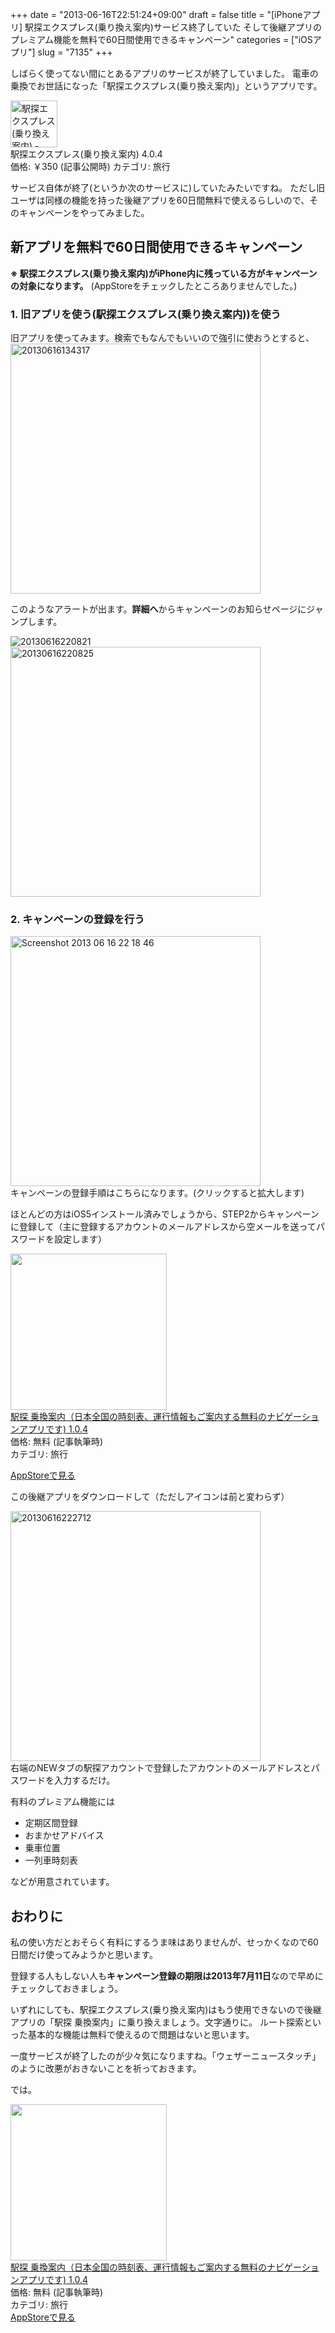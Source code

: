 +++
date = "2013-06-16T22:51:24+09:00"
draft = false
title = "[iPhoneアプリ] 駅探エクスプレス(乗り換え案内)サービス終了していた そして後継アプリのプレミアム機能を無料で60日間使用できるキャンペーン"
categories = ["iOSアプリ"]
slug = "7135"
+++

しばらく使ってない間にとあるアプリのサービスが終了していました。
電車の乗換でお世話になった「駅探エクスプレス(乗り換え案内)」というアプリです。

<div class="appstorehelper">
<img src="http://a3.mzstatic.com/us/r1000/118/Purple/02/71/d7/mzl.ewgsfska.jpg" alt="駅探エクスプレス(乗り換え案内) - Ekitan" width="75" height="75"class="appstorehelper_appicn">
<div class="appstorehelper_text">駅探エクスプレス(乗り換え案内) 4.0.4<br>
価格: &#65509;350 (記事公開時)
カテゴリ: 旅行<br>
<div class="clear"></div>
</div>
</div>

サービス自体が終了(というか次のサービスに)していたみたいですね。
ただし旧ユーザは同様の機能を持った後継アプリを60日間無料で使えるらしいので、そのキャンペーンをやってみました。<!--more--><h2>新アプリを無料で60日間使用できるキャンペーン</h2>
<strong>※ 駅探エクスプレス(乗り換え案内)がiPhone内に残っている方がキャンペーンの対象になります。</strong>
(AppStoreをチェックしたところありませんでした。)
<h3>1. 旧アプリを使う(駅探エクスプレス(乗り換え案内))を使う</h3>
旧アプリを使ってみます。検索でもなんでもいいので強引に使おうとすると、

<div class="center"><img src="http://knk-n.com.s3-website-ap-northeast-1.amazonaws.com/images/2013/06/20130616134317.png" alt="20130616134317" title="20130616134317.png" border="0" width="400" height="" /></div>

このようなアラートが出ます。<b>詳細へ</b>からキャンペーンのお知らせページにジャンプします。

<div class="center"><img src="http://knk-n.com.s3-website-ap-northeast-1.amazonaws.com/images/2013/06/20130616220821.png" alt="20130616220821" title="20130616220821.png" border="0" width="" height="" /></div>

<div class="center"><img src="http://knk-n.com.s3-website-ap-northeast-1.amazonaws.com/images/2013/06/20130616220825.png" alt="20130616220825" title="20130616220825.png" border="0" width="400" height="" /></div>

<h3>2. キャンペーンの登録を行う</h3>
<div class="center"><a href="http://knk-n.com.s3-website-ap-northeast-1.amazonaws.com/images/2013/06/screenshot_2013-06-16_22.18.46.png"><img src="http://knk-n.com.s3-website-ap-northeast-1.amazonaws.com/images/2013/06/screenshot_2013-06-16_22.18.46.png" alt="Screenshot 2013 06 16 22 18 46" title="screenshot_2013-06-16_22.18.46.png" border="0" width="400" height="" /></a></div>
キャンペーンの登録手順はこちらになります。(クリックすると拡大します)

ほとんどの方はiOS5インストール済みでしょうから、STEP2からキャンペーンに登録して（主に登録するアカウントのメールアドレスから空メールを送ってパスワードを設定します）

<div class="appstorehelper"><a href="https://itunes.apple.com/jp/app/yi-tan-cheng-huan-nei-ri-ben/id524306589?mt=8&uo=4" rel="nofollow" target="_blank"><img class="appstorehelper_appicn" src="http://a1150.phobos.apple.com/us/r1000/095/Purple/v4/ed/cc/3e/edcc3ea5-08a6-fe67-2a10-65a4cd195c9c/mzl.vxdxdbmx.png" width="250" height="250" /></a><div class="appstorehelper_text"><a href="https://itunes.apple.com/jp/app/yi-tan-cheng-huan-nei-ri-ben/id524306589?mt=8&uo=4" rel="nofollow" target="_blank">駅探 乗換案内（日本全国の時刻表、運行情報もご案内する無料のナビゲーションアプリです) 1.0.4</a><br />価格: 無料 (記事執筆時)<br />カテゴリ: 旅行</div>
</div>

<a class="goappstore" href="https://itunes.apple.com/jp/app/yi-tan-cheng-huan-nei-ri-ben/id524306589?mt=8&uo=4" target="_blank">AppStoreで見る</a>

この後継アプリをダウンロードして（ただしアイコンは前と変わらず）

<div class="center"><img src="http://knk-n.com.s3-website-ap-northeast-1.amazonaws.com/images/2013/06/20130616222712.png" alt="20130616222712" title="20130616222712.png" border="0" width="400" height="" /></div>
右端のNEWタブの駅探アカウントで登録したアカウントのメールアドレスとパスワードを入力するだけ。

有料のプレミアム機能には
<ul>
<li>定期区間登録</li>
<li>おまかせアドバイス</li>
<li>乗車位置</li>
<li>一列車時刻表</li>
</ul>
などが用意されています。

<h2>おわりに</h2>
私の使い方だとおそらく有料にするうま味はありませんが、せっかくなので60日間だけ使ってみようかと思います。

登録する人もしない人も<strong>キャンペーン登録の期限は2013年7月11日</strong>なので早めにチェックしておきましょう。

いずれにしても、駅探エクスプレス(乗り換え案内)はもう使用できないので後継アプリの「駅探 乗換案内」に乗り換えましょう。文字通りに。
ルート探索といった基本的な機能は無料で使えるので問題はないと思います。

一度サービスが終了したのが少々気になりますね。「ウェザーニュースタッチ」のように改悪がおきないことを祈っておきます。

では。

<div class="appstorehelper"><a href="https://itunes.apple.com/jp/app/yi-tan-cheng-huan-nei-ri-ben/id524306589?mt=8&uo=4" rel="nofollow" target="_blank"><img class="appstorehelper_appicn" src="http://a1150.phobos.apple.com/us/r1000/095/Purple/v4/ed/cc/3e/edcc3ea5-08a6-fe67-2a10-65a4cd195c9c/mzl.vxdxdbmx.png" width="250" height="250" /></a><div class="appstorehelper_text"><a href="https://itunes.apple.com/jp/app/yi-tan-cheng-huan-nei-ri-ben/id524306589?mt=8&uo=4" rel="nofollow" target="_blank">駅探 乗換案内（日本全国の時刻表、運行情報もご案内する無料のナビゲーションアプリです) 1.0.4</a><br />価格: 無料 (記事執筆時)<br />カテゴリ: 旅行</div>
</div>
<a class="goappstore" href="https://itunes.apple.com/jp/app/yi-tan-cheng-huan-nei-ri-ben/id524306589?mt=8&uo=4" target="_blank">AppStoreで見る</a>
